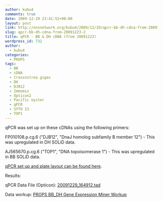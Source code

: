 ```yaml
---
author: kubu4
comments: true
date: 2009-12-29 23:41:52+00:00
layout: post
link: http://onsnetwork.org/kubu4/2009/12/29/qpcr-bb-dh-cdna-from-20091223-2/
slug: qpcr-bb-dh-cdna-from-20091223-2
title: qPCR - BB & DH cDNA (from 20091223)
wordpress_id: 732
author:
  - kubu4
categories:
  - PROPS
tags:
  - BB
  - cDNA
  - Crassostrea gigas
  - DH
  - DJB12
  - Immomix
  - Opticon2
  - Pacific oyster
  - qPCR
  - SYTO 13
  - TOP1
---
```


qPCR was set up on these cDNAs using the following primers:

FP010108.p.cg.6 ("DJB12", "DnaJ homolog subfamily B member 12") - This was upregulated in DH SOLiD data.

AJ565670.p.cg.6 ("TOP1", "DNA topoisomerase 1") - This was upregulated in BB SOLiD data.

[qPCR set up and plate layout can be found here](http://eagle.fish.washington.edu/Arabidopsis/Notebook%20Workup%20Files/20091229-02.jpg).

Results:

qPCR Data File (Opticon): [20091229_164912.tad](http://eagle.fish.washington.edu/Arabidopsis/qPCR/Opticon/20091229_164912.tad)

Data workup: [PROPS BB_DH Gene Expression Miner Workup](https://docs.google.com/spreadsheet/ccc?key=0AmS_90rPaQMzdHNfWS1oUHUxNFNwci1zcmhhWjhzZnc&usp=sharing)

